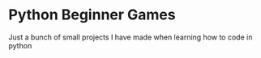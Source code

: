 # Python Beginner Games
 
Just a bunch of small projects I have made when learning how to code in python
